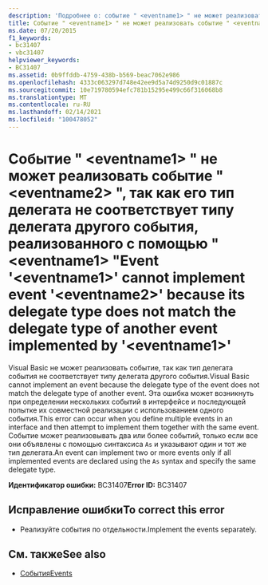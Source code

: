 ```yaml
---
description: 'Подробнее о: событие " <eventname1> " не может реализовать событие " <eventname2> ", так как его тип делегата не соответствует типу делегата другого события, реализованного с помощью " <eventname1> "'
title: Событие " <eventname1> " не может реализовать событие " <eventname2> ", так как его тип делегата не соответствует типу делегата другого события, реализованного с помощью " <eventname1> "
ms.date: 07/20/2015
f1_keywords:
- bc31407
- vbc31407
helpviewer_keywords:
- BC31407
ms.assetid: 0b9ffddb-4759-438b-b569-beac7062e986
ms.openlocfilehash: 4333c063297d748e42ee9d5a74d9250d9c01887c
ms.sourcegitcommit: 10e719780594efc781b15295e499c66f316068b8
ms.translationtype: MT
ms.contentlocale: ru-RU
ms.lasthandoff: 02/14/2021
ms.locfileid: "100478052"
---
```

# <a name="event-eventname1-cannot-implement-event-eventname2-because-its-delegate-type-does-not-match-the-delegate-type-of-another-event-implemented-by-eventname1"></a><span data-ttu-id="ef95e-103">Событие " \<eventname1> " не может реализовать событие " \<eventname2> ", так как его тип делегата не соответствует типу делегата другого события, реализованного с помощью " \<eventname1> "</span><span class="sxs-lookup"><span data-stu-id="ef95e-103">Event '\<eventname1>' cannot implement event '\<eventname2>' because its delegate type does not match the delegate type of another event implemented by '\<eventname1>'</span></span>

<span data-ttu-id="ef95e-104">Visual Basic не может реализовать событие, так как тип делегата события не соответствует типу делегата другого события.</span><span class="sxs-lookup"><span data-stu-id="ef95e-104">Visual Basic cannot implement an event because the delegate type of the event does not match the delegate type of another event.</span></span> <span data-ttu-id="ef95e-105">Эта ошибка может возникнуть при определении нескольких событий в интерфейсе и последующей попытке их совместной реализации с использованием одного события.</span><span class="sxs-lookup"><span data-stu-id="ef95e-105">This error can occur when you define multiple events in an interface and then attempt to implement them together with the same event.</span></span> <span data-ttu-id="ef95e-106">Событие может реализовывать два или более событий, только если все они объявлены с помощью синтаксиса `As` и указывают один и тот же тип делегата.</span><span class="sxs-lookup"><span data-stu-id="ef95e-106">An event can implement two or more events only if all implemented events are declared using the `As` syntax and specify the same delegate type.</span></span>  
  
 <span data-ttu-id="ef95e-107">**Идентификатор ошибки:** BC31407</span><span class="sxs-lookup"><span data-stu-id="ef95e-107">**Error ID:** BC31407</span></span>  
  
## <a name="to-correct-this-error"></a><span data-ttu-id="ef95e-108">Исправление ошибки</span><span class="sxs-lookup"><span data-stu-id="ef95e-108">To correct this error</span></span>  
  
- <span data-ttu-id="ef95e-109">Реализуйте события по отдельности.</span><span class="sxs-lookup"><span data-stu-id="ef95e-109">Implement the events separately.</span></span>  
  
## <a name="see-also"></a><span data-ttu-id="ef95e-110">См. также</span><span class="sxs-lookup"><span data-stu-id="ef95e-110">See also</span></span>

- [<span data-ttu-id="ef95e-111">События</span><span class="sxs-lookup"><span data-stu-id="ef95e-111">Events</span></span>](../programming-guide/language-features/events/index.md)
